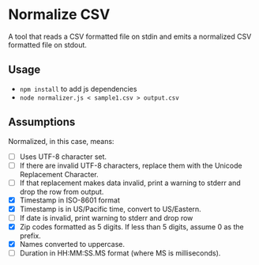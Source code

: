 # Normalize CSV
 A tool that reads a CSV formatted file on stdin and emits a normalized CSV formatted file on stdout. 

## Usage

- `npm install` to add js dependencies 
-  `node normalizer.js < sample1.csv > output.csv`

## Assumptions

Normalized, in this case, means:

- [ ] Uses UTF-8 character set. 
- [ ] If there are invalid UTF-8 characters, replace them with the Unicode Replacement Character.
- [ ] If that replacement makes data invalid, print a warning to stderr and drop the row from output.
- [X] Timestamp in ISO-8601 format
- [X] Timestamp is in US/Pacific time, convert to US/Eastern.
- [ ] If date is invalid, print warning to stderr and drop row
- [x] Zip codes formatted as 5 digits. If less than 5 digits, assume 0 as the prefix.
- [x] Names converted to uppercase. 
- [ ] Duration in HH:MM:SS.MS format (where MS is milliseconds).